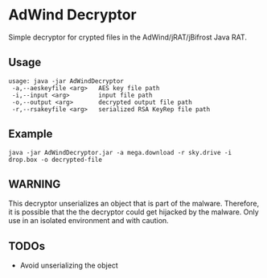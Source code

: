 # AdWind Decryptor

Simple decryptor for crypted files in the AdWind/jRAT/jBifrost Java RAT.

## Usage

    usage: java -jar AdWindDecryptor
     -a,--aeskeyfile <arg>   AES key file path
     -i,--input <arg>        input file path
     -o,--output <arg>       decrypted output file path
     -r,--rsakeyfile <arg>   serialized RSA KeyRep file path

## Example

    java -jar AdWindDecryptor.jar -a mega.download -r sky.drive -i drop.box -o decrypted-file

## WARNING
This decryptor unserializes an object that is part of the malware. Therefore, it is possible that the the decryptor could get hijacked by the malware. Only use in an isolated environment and with caution.

## TODOs
- Avoid unserializing the object

